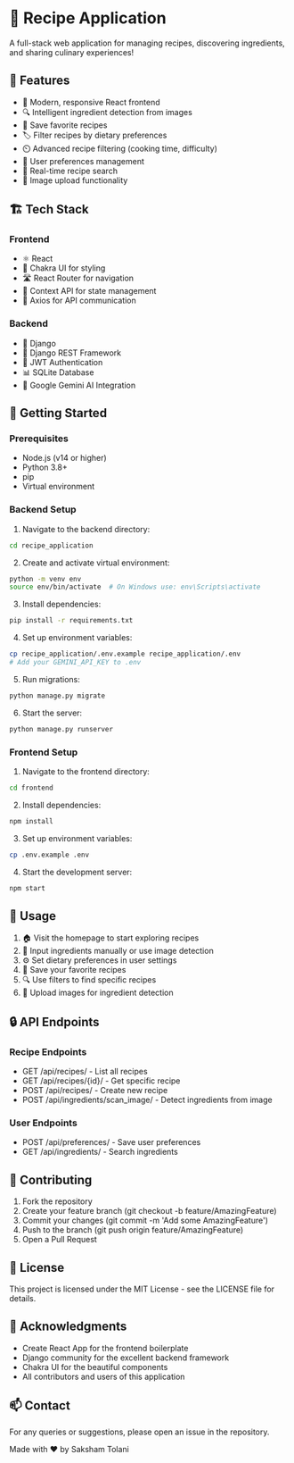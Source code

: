 # 🍳 Recipe Application 

A full-stack web application for managing recipes, discovering ingredients, and sharing culinary experiences!

## 🌟 Features

- 📱 Modern, responsive React frontend
- 🔍 Intelligent ingredient detection from images
- 💾 Save favorite recipes
- 🏷️ Filter recipes by dietary preferences
- ⏲️ Advanced recipe filtering (cooking time, difficulty)
- 👤 User preferences management
- 🔄 Real-time recipe search
- 📸 Image upload functionality

## 🏗️ Tech Stack

### Frontend
- ⚛️ React 
- 🎨 Chakra UI for styling
- 🛣️ React Router for navigation
- 🔄 Context API for state management
- 📡 Axios for API communication

### Backend
- 🐍 Django
- 🔧 Django REST Framework
- 🔐 JWT Authentication
- 📊 SQLite Database
- 🤖 Google Gemini AI Integration

## 🚀 Getting Started

### Prerequisites
- Node.js (v14 or higher)
- Python 3.8+
- pip
- Virtual environment

### Backend Setup
1. Navigate to the backend directory:
```bash
cd recipe_application
```

2. Create and activate virtual environment:
```bash
python -m venv env
source env/bin/activate  # On Windows use: env\Scripts\activate
```

3. Install dependencies:
```bash
pip install -r requirements.txt
```

4. Set up environment variables:
```bash
cp recipe_application/.env.example recipe_application/.env
# Add your GEMINI_API_KEY to .env
```

5. Run migrations:
```bash
python manage.py migrate
```

6. Start the server:

```bash
python manage.py runserver
```

### Frontend Setup

1. Navigate to the frontend directory:
```bash
cd frontend
```
2. Install dependencies:
```bash
npm install
```
3. Set up environment variables:
```bash
cp .env.example .env
```
4. Start the development server:
```bash
npm start
```

## 📱 Usage
1. 🏠 Visit the homepage to start exploring recipes
2. 📝 Input ingredients manually or use image detection
3. ⚙️ Set dietary preferences in user settings
4. 💖 Save your favorite recipes
5. 🔍 Use filters to find specific recipes
6. 📸 Upload images for ingredient detection

## 🔒 API Endpoints

### Recipe Endpoints
- GET /api/recipes/ - List all recipes
- GET /api/recipes/{id}/ - Get specific recipe
- POST /api/recipes/ - Create new recipe
- POST /api/ingredients/scan_image/ - Detect ingredients from image

### User Endpoints
- POST /api/preferences/ - Save user preferences
- GET /api/ingredients/ - Search ingredients

## 🤝 Contributing
1. Fork the repository
2. Create your feature branch (git checkout -b feature/AmazingFeature)
3. Commit your changes (git commit -m 'Add some AmazingFeature')
4. Push to the branch (git push origin feature/AmazingFeature)
5. Open a Pull Request

## 📝 License
This project is licensed under the MIT License - see the LICENSE file for details.

## 🙏 Acknowledgments
- Create React App for the frontend boilerplate
- Django community for the excellent backend framework
- Chakra UI for the beautiful components
- All contributors and users of this application

## 📫 Contact
For any queries or suggestions, please open an issue in the repository.

Made with ❤️ by Saksham Tolani






